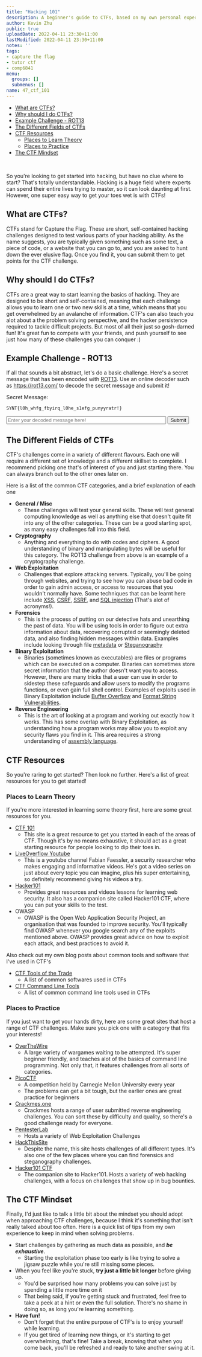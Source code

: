 ```yaml
---
title: "Hacking 101"
description: A beginner's guide to CTFs, based on my own personal experiences starting out!
author: Kevin Zhu
public: true
uploadDate: 2022-04-11 23:30+11:00
lastModified: 2022-04-11 23:30+11:00
notes: ''
tags:
- capture the flag
- tutor ctf
- comp6841
menu:
  groups: []
  submenus: []
name: 47_ctf_101
---
```


- [What are CTFs?](#what-are-ctfs)
- [Why should I do CTFs?](#why-should-i-do-ctfs)
- [Example Challenge - ROT13](#example-challenge---rot13)
- [The Different Fields of CTFs](#the-different-fields-of-ctfs)
- [CTF Resources](#ctf-resources)
    - [Places to Learn Theory](#places-to-learn-theory)
    - [Places to Practice](#places-to-practice)
- [The CTF Mindset](#the-ctf-mindset)

<br>

So you're looking to get started into hacking, but have no clue where to start? That's totally understandable. Hacking is a huge field where experts can spend their entire lives trying to master, so it can look daunting at first. However, one super easy way to get your toes wet is with CTFs!

## What are CTFs?
CTFs stand for Capture the Flag. These are short, self-contained hacking challenges designed to test various parts of your hacking ability. As the name suggests, you are typically given something such as some text, a piece of code, or a website that you can go to, and you are asked to hunt down the ever elusive flag. Once you find it, you can submit them to get points for the CTF challenge.

## Why should I do CTFs?
CTFs are a great way to start learning the basics of hacking. They are designed to be short and self-contained, meaning that each challenge allows you to learn one or two new skills at a time, which means that you get overwhelmed by an avalanche of information. CTF's can also teach you alot about a the problem solving perspective, and the hacker persistence required to tackle difficult projects. But most of all their just so gosh-darned fun! It's great fun to compete with your friends, and push yourself to see just how many of these challenges you can conquer :)

## Example Challenge - ROT13
If all that sounds a bit abstract, let's do a basic challenge. Here's a secret message that has been encoded with [ROT13](https://en.wikipedia.org/wiki/ROT13). Use an online decoder such as <https://rot13.com/> to decode the secret message and submit it!

Secret Message:
```
SYNT{l0h_whfg_fbyirq_l0he_s1efg_punyyratr!}
```

<!-- ROT13 CTF Challenge -->
<input type="text" id="flagsubmit" name="flag" placeholder="Enter your decoded message here!" size="50">
<button type=submit id="submitbutton"> Submit </button>
<p id="passed" style="display:none;">Well done!</p>
<p id="failed" style="display:none;">Sorry, that's not quite right...</p>


<script>
function eval() {
    if ($("#flagsubmit").val().trim() == "FLAG{y0u_just_solved_y0ur_f1rst_challenge!}") {
        $("#passed").show();
        $("#failed").hide();
    } else {
        $("#passed").hide();
        $("#failed").show();
    }
}

$("#submitbutton").click(function() {
    $("#passed").hide();
    $("#failed").hide();

    setInterval(eval, 200);
});
</script>

## The Different Fields of CTFs
CTF's challenges come in a variety of different flavours. Each one will require a different set of knowledge and a different skillset to complete. I recommend picking one that's of interest of you and just starting there. You can always branch out to the other ones later on.

Here is a list of the common CTF categories, and a brief explanation of each one

- **General / Misc**
    - These challenges will test your general skills. These will test general computing knowledge as well as anything else that doesn't quite fit into any of the other categories. These can be a good starting spot, as many easy challenges fall into this field.
- **Cryptography**
    - Anything and everything to do with codes and ciphers. A good understanding of binary and manipulating bytes will be useful for this category. The ROT13 challenge from above is an example of a cryptography challenge.
- **Web Exploitation**
    - Challenges that explore attacking servers. Typically, you'll be going through websites, and trying to see how you can abuse bad code in order to gain admin access, or access to resources that you wouldn't normally have. Some techniques that can be learnt here include [XSS](https://en.wikipedia.org/wiki/Cross-site_scripting), [CSRF](https://en.wikipedia.org/wiki/Cross-site_request_forgery), [SSRF](https://en.wikipedia.org/wiki/Server-side_request_forgery), and [SQL injection](https://en.wikipedia.org/wiki/SQL_injection) (That's alot of acronyms!).
- **Forensics**
    - This is the process of putting on our detective hats and unearthing the past of data. You will be using tools in order to figure out extra information about data, recovering corrupted or seemingly deleted data, and also finding hidden messages within data. Examples include looking through file [metadata](https://en.wikipedia.org/wiki/Metadata) or [Steganography](https://www.comptia.org/blog/what-is-steganography#:~:text=Steganography%20is%20the%20practice%20of,to%20friends%20using%20invisible%20ink.)
- **Binary Exploitation**
    - Binaries (sometimes known as executables) are files or programs which can be executed on a computer. Binaries can sometimes store secret information that the author doesn't want you to access. However, there are many tricks that a user can use in order to sidestep these safeguards and allow users to modify the programs functions, or even gain full shell control. Examples of exploits used in Binary Exploitation include [Buffer Overflow](https://en.wikipedia.org/wiki/Buffer_overflow#:~:text=In%20information%20security%20and%20programming,and%20overwrites%20adjacent%20memory%20locations.) and [Format String Vulnerabilities](https://www.whitehatsec.com/glossary/content/format-string-attack).
- **Reverse Engineering**
    - This is the art of looking at a program and working out exactly how it works. This has some overlap with Binary Exploitation, as understanding how a program works may allow you to exploit any security flaws you find in it. This area requires a strong understanding of [assembly language](https://en.wikipedia.org/wiki/Assembly_language).

## CTF Resources
So you're raring to get started? Then look no further. Here's a list of great resources for you to get started!

### Places to Learn Theory
If you're more interested in learning some theory first, here are some great resources for you.

- [CTF 101](https://ctf101.org/)
    - This site is a great resource to get you started in each of the areas of CTF. Though it's by no means exhaustive, it should act as a great starting resource for people looking to dip their toes in.
- [LiveOverflow Youtube](https://www.youtube.com/c/LiveOverflow)
    - This is a youtube channel Fabian Faessler, a security researcher who makes engaging and informative videos. He's got a video series on just about every topic you can imagine, plus his super entertaining, so definitely recommend giving his videos a try.
- [Hacker101](https://www.hacker101.com/)
    - Provides great resources and videos lessons for learning web security. It also has a companion site called Hacker101 CTF, where you can put your skills to the test.
- OWASP
    - OWASP is the Open Web Application Security Project, an organisation that was founded to improve security. You'll typically find OWASP whenever you google search any of the exploits mentioned above. OWASP provides great advice on how to exploit each attack, and best practices to avoid it.

Also check out my own blog posts about common tools and software that I've used in CTF's

- [CTF Tools of the Trade](/blog/45_ctf_tools)
    - A list of common softwares used in CTFs
- [CTF Command Line Tools](/blog/46_ctf_commands)
    - A list of common command line tools used in CTFs

### Places to Practice
If you just want to get your hands dirty, here are some great sites that host a range of CTF challenges. Make sure you pick one with a category that fits your interests!

- [OverTheWire](https://overthewire.org/wargames/)
    - A large variety of wargames waiting to be attempted. It's super beginner friendly, and teaches alot of the basics of command line programming. Not only that, it features challenges from all sorts of categories.
- [PicoCTF](https://picoctf.org/)
    - A competition held by Carnegie Mellon University every year
    - The problems can get a bit tough, but the earlier ones are great practice for beginners
- [Crackmes.one](https://crackmes.one/)
    - Crackmes hosts a range of user submitted reverse engineering challenges. You can sort these by difficulty and quality, so there's a good challenge ready for everyone.
- [PentesterLab](https://pentesterlab.com/)
    - Hosts a variety of Web Exploitation Challenges
- [HackThisSite](https://www.hackthissite.org/)
    - Despite the name, this site hosts challenges of all different types. It's also one of the few places where you can find forensics and steganography challenges.
- [Hacker101 CTF](https://www.hacker101.com/)
    - The companion site to Hacker101. Hosts a variety of web hacking challenges, with a focus on challenges that show up in bug bounties.


## The CTF Mindset
Finally, I'd just like to talk a little bit about the mindset you should adopt when approaching CTF challenges, because I think it's something that isn't really talked about too often. Here is a quick list of tips from my own experience to keep in mind when solving problems.

- Start challenges by gathering as much data as possible, and _**be exhaustive**_.
    - Starting the exploitation phase too early is like trying to solve a jigsaw puzzle while you're still missing some pieces.
- When you feel like you're stuck, **try just a little bit longer** before giving up.
    - You'd be surprised how many problems you can solve just by spending a little more time on it
    - That being said, if you're getting stuck and frustrated, feel free to take a peek at a hint or even the full solution. There's no shame in doing so, as long you're learning something.
- **Have fun!**
    - Don't forget that the entire purpose of CTF's is to enjoy yourself while learning.
    - If you get tired of learning new things, or it's starting to get overwhelming, that's fine! Take a break, knowing that when you come back, you'll be refreshed and ready to take another swing at it.



